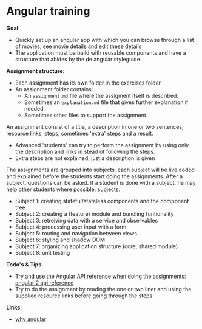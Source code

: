 Angular training
================================================================

**Goal**:
- Quickly set up an angular app with which you can browse through a list of movies, see movie details and edit these details
- The application must be build with reusable components and have a structure that abides by the de angular styleguide.

**Assignment structure**:
- Each assignment has its own folder in the exercises folder
- An assignment folder contains:
  - An `assignment.md` file where the assigment itself is described.
  - Sometimes an `explanation.md` file that gives further explanation if needed.
  - Sometimes other files to support the assignment.

An assignment consist of a title, a description in one or two sentences, resource links, steps, sometimes 'extra' steps and a result.
- Advanced 'students' can try to perform the assignment by using only the description and links in stead of following the steps.
- Extra steps are not explained, just a description is given

The assignments are grouped into subjects. each subject will be live coded and explained before the students start doing the assignments.
After a subject, questions can be asked. If a student is done with a subject, he may help other students where possible. subjects:

- Subject 1: creating stateful/stateless components and the component tree
- Subject 2: creating a (feature) module and bundling funtionality 
- Subject 3: retreiving data with a service and observables
- Subject 4: processing user input with a form
- Subject 5: routing and navigation between views
- Subject 6: styling and shadow DOM
- Subject 7: organizing application structure (core, shared module) 
- Subject 8: unit testing

**Todo's & Tips**:
- Try and use the Angular API reference when doing the assignments: [angular 2 api reference](https://angular.io/docs/ts/latest/api/)
- Try to do the assignment by reading the one or two liner and using the supplied resource links before going through the steps

**Links**:
- [why angular](https://angular-2-training-book.rangle.io/handout/why_angular_2.html)
